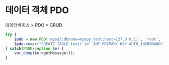 # 데이터 객체 PDO

데이터베이스 > PDO > CRUD

```php
try {
    $pdo = new PDO('mysql:dbname=myapp_test;host=127.0.0.1;', 'root', '1234');
    $pdo->exec("CREATE TABLE test(`id` INT PRIMARY KEY AUTO_INCREMAND)");
} catch(PDOException $e) {
    var_dump($e->getMessage());
}
```

